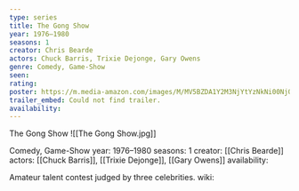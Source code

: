 ```yaml
---
type: series
title: The Gong Show
year: 1976–1980
seasons: 1
creator: Chris Bearde
actors: Chuck Barris, Trixie Dejonge, Gary Owens
genre: Comedy, Game-Show
seen:
rating: 
poster: https://m.media-amazon.com/images/M/MV5BZDA1Y2M3NjYtYzNkNi00NjQyLWFjODYtYWQ1NDQzMWEwNTI2XkEyXkFqcGdeQXVyMTIxMDUyOTI@._V1_SX300.jpg
trailer_embed: Could not find trailer.
availability:
---
```

The Gong Show
![[The Gong Show.jpg]]

Comedy, Game-Show
year: 1976–1980
seasons: 1
creator: [[Chris Bearde]]
actors: [[Chuck Barris]], [[Trixie Dejonge]], [[Gary Owens]]
availability:

Amateur talent contest judged by three celebrities.
wiki: 


